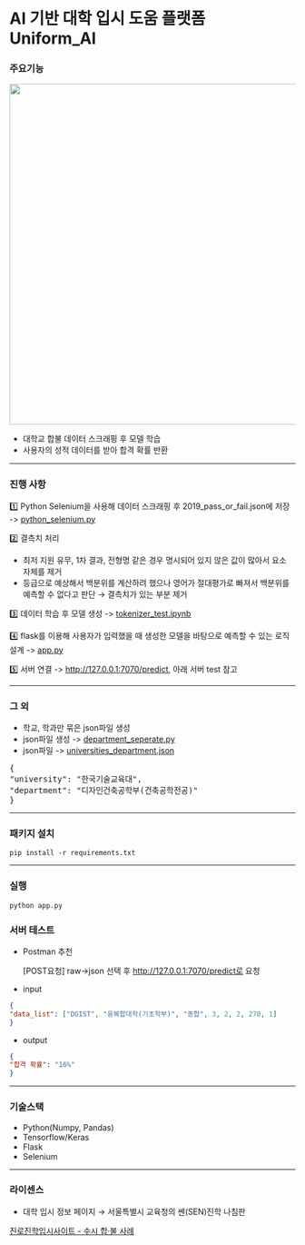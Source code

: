 # AI 기반 대학 입시 도움 플랫폼 Uniform_AI 

### 주요기능

<img src="https://github.com/user-attachments/assets/8b7c633c-5d77-48cb-8fbd-0fd776ade8b9" width="600px"/>


- 대학교 합불 데이터 스크래핑 후 모델 학습
- 사용자의 성적 데이터를 받아 합격 확률 반환

---
### 진행 사항

1️⃣ Python Selenium을 사용해 데이터 스크래핑 후 2019_pass_or_fail.json에 저장 -> [python_selenium.py](https://github.com/Team-Fusion-X/uniform_ai/blob/main/python_selenium.py)

2️⃣ 결측치 처리

- 최저 지원 유무, 1차 결과, 전형명 같은 경우 명시되어 있지 않은 값이 많아서 요소 자체를 제거
- 등급으로 예상해서 백분위를 계산하려 했으나 영어가 절대평가로 빠져서 백분위를 예측할 수 없다고 판단 → 결측치가 있는 부분 제거

3️⃣ 데이터 학습 후 모델 생성 -> [tokenizer_test.ipynb](https://github.com/Team-Fusion-X/uniform_ai/blob/main/tokenizer_test.ipynb)

4️⃣ flask를 이용해 사용자가 입력했을 때 생성한 모델을 바탕으로 예측할 수 있는 로직 설계 -> [app.py](https://github.com/Team-Fusion-X/uniform_ai/blob/main/app.py)

5️⃣ 서버 연결 -> http://127.0.0.1:7070/predict, 아래 서버 test 참고

---

### 그 외

- 학교, 학과만 묶은 json파일 생성
- json파일 생성 -> [department_seperate.py](https://github.com/Team-Fusion-X/uniform_ai/blob/main/dpartment_seperate.py)
- json파일 -> [universities_department.json](https://github.com/Team-Fusion-X/uniform_ai/blob/main/json_data/universities_departments.json)
<pre>
{
"university": "한국기술교육대",
"department": "디자인건축공학부(건축공학전공)"
}
</pre>

---

### 패키지 설치

```
pip install -r requirements.txt
```

---

### 실행

```
python app.py
```

### 서버 테스트

- Postman 추천
    
    [POST요청]  raw->json 선택 후 http://127.0.0.1:7070/predict로 요청 
    
- input

```json
{
"data_list": ["DGIST", "융복합대학(기초학부)", "종합", 3, 2, 2, 270, 1]
}
```

- output

```json
{
"합격 확률": "16%"
}
```

---

### 기술스택

- Python(Numpy, Pandas)
- Tensorflow/Keras
- Flask
- Selenium

---

### 라이센스

- 대학 입시 정보 페이지 → 서울특별시 교육청의 쎈(SEN)진학 나침판

[진로진학입시사이트 - 수시 합·불 사례](https://ipsi.jinhak.or.kr/subList/20000000292)
